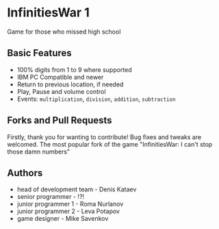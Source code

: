 # InfinitiesWar 1

Game for those who missed high school

## Basic Features

* 100% digits from 1 to 9 where supported
* IBM PC Compatible and newer
* Return to previous location, if needed
* Play, Pause and volume control
* Events: `multiplication`, `division`, `addition`, `subtraction`

## Forks and Pull Requests

Firstly, thank you for wanting to contribute! Bug fixes and tweaks are welcomed.
The most popular fork of the game "InfinitiesWar: I can't stop those damn numbers"

## Authors

* head of development team - Denis Kataev
* senior programmer - !?!
* junior programmer 1 - Roma Nurlanov
* junior programmer 2 - Leva Potapov
* game designer - Mike Savenkov

